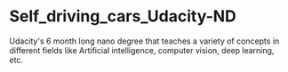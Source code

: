 # Self_driving_cars_Udacity-ND
Udacity's 6 month long nano degree that teaches a variety of concepts in different fields like Artificial intelligence, computer vision, deep learning, etc.
